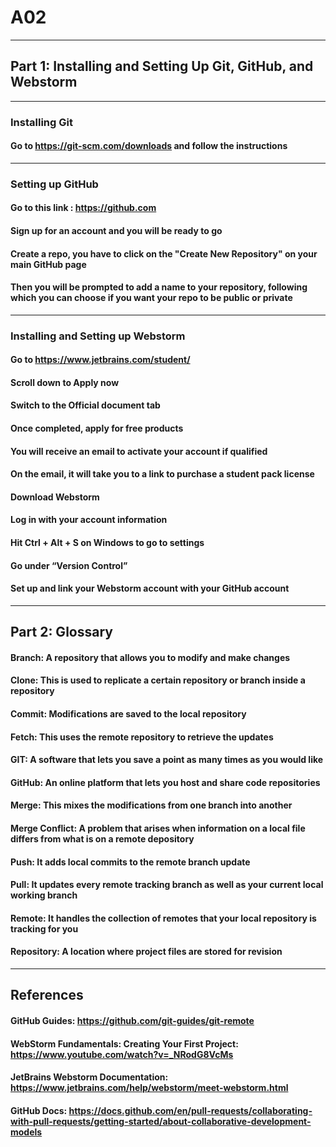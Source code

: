 # A02
___
## Part 1: Installing and Setting Up Git, GitHub, and Webstorm
___
### Installing Git
#### Go to https://git-scm.com/downloads and follow the instructions
___
### Setting up GitHub

#### Go to this link : https://github.com
#### Sign up for an account and you will be ready to go
#### Create a repo, you have to click on the "Create New Repository" on your main GitHub page
#### Then you will be prompted to add a name to your repository, following which you can choose if you want your repo to be public or private
___
### Installing and Setting up Webstorm

#### Go to https://www.jetbrains.com/student/
#### Scroll down to Apply now
#### Switch to the Official document tab
#### Once completed, apply for free products
#### You will receive an email to activate your account if qualified
#### On the email, it will take you to a link to purchase a student pack license 
#### Download Webstorm
#### Log in with your account information
#### Hit Ctrl + Alt + S on Windows to go to settings
#### Go under “Version Control”
#### Set up and link your Webstorm account with your GitHub account

___
## Part 2: Glossary

#### **Branch:** A repository that allows you to modify and make changes 
#### **Clone:** This is used to replicate a certain repository or branch inside a repository
#### **Commit:**  Modifications are saved to the local repository
#### **Fetch:**  This uses the remote repository to retrieve the updates
#### **GIT:**  A software that lets you save a point as many times as you would like
#### **GitHub:**  An online platform that lets you host and share code repositories
#### **Merge:**  This mixes the modifications from one branch into another
#### **Merge Conflict:**  A problem that arises when information on a local file differs from what is on a remote depository
#### **Push:**  It adds local commits to the remote branch update
#### **Pull:**  It updates every remote tracking branch as well as your current local working branch
#### **Remote:**  It handles the collection of remotes that your local repository is tracking for you
#### **Repository:**  A location where project files are stored for revision

___
## References
#### GitHub Guides: https://github.com/git-guides/git-remote
#### WebStorm Fundamentals: Creating Your First Project: https://www.youtube.com/watch?v=_NRodG8VcMs
#### JetBrains Webstorm Documentation: https://www.jetbrains.com/help/webstorm/meet-webstorm.html
#### GitHub Docs: https://docs.github.com/en/pull-requests/collaborating-with-pull-requests/getting-started/about-collaborative-development-models

